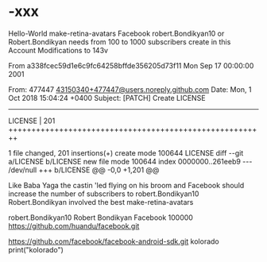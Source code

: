 # -xxx
Hello-World make-retina-avatars
Facebook robert.Bondikyan10
or Robert.Bondikyan needs
    from 100 to 1000 subscribers
      create in this Account
 Modifications to 143v
 
From a338fcec59d1e6c9fc64258bffde356205d73f11 Mon Sep 17 00:00:00 2001

From: 477447 <43150340+477447@users.noreply.github.com>
Date: Mon, 1 Oct 2018 15:04:24 +0400
Subject: [PATCH] Create LICENSE

---
 LICENSE | 201 ++++++++++++++++++++++++++++++++++++++++++++++++++++++++

 1 file changed, 201 insertions(+) 
 create mode 100644 LICENSE
diff --git a/LICENSE b/LICENSE
new file mode 100644
index 0000000..261eeb9
--- /dev/null
+++ b/LICENSE
@@ -0,0 +1,201 @@ 


Like Baba Yaga the castin 'led
flying on his broom
and Facebook should increase
the number of subscribers to robert.Bondikyan10
Robert.Bondikyan involved the best
make-retina-avatars

robert.Bondikyan10
Robert Bondikyan
Facebook
100000
https://github.com/huandu/facebook.git

https://github.com/facebook/facebook-android-sdk.git
kolorado
print("kolorado")




